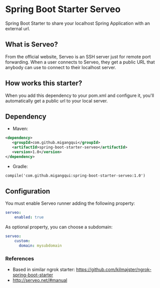 # Spring Boot Starter Serveo

Spring Boot Starter to share your localhost Spring Application with an external url.

## What is Serveo?

From the official website, Serveo is an SSH server just for remote port forwarding. When a user connects to Serveo, they get a public URL that anybody can use to connect to their localhost server.

## How works this starter?

When you add this dependency to your pom.xml and configure it, you'll automatically get a public url to your local server.

 ## Dependency
 
 * Maven:
 ```xml
<dependency>
    <groupId>com.github.migangqui</groupId>
    <artifactId>spring-boot-starter-serveo</artifactId>
    <version>1.0</version>
</dependency>
```

* Gradle:
 ```xml
compile('com.github.migangqui:spring-boot-starter-serveo:1.0')
```

## Configuration

You must enable Serveo runner adding the following property:
```yaml
serveo:
    enabled: true
```

As optional property, you can choose a subdomain:
```yaml
serveo:
    custom:
      domain: mysubdomain
```

### References

* Based in similar ngrok starter: https://github.com/kilmajster/ngrok-spring-boot-starter
* http://serveo.net/#manual